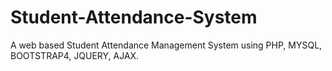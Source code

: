 # Student-Attendance-System
A web based Student Attendance Management System using PHP, MYSQL, BOOTSTRAP4, JQUERY, AJAX.
